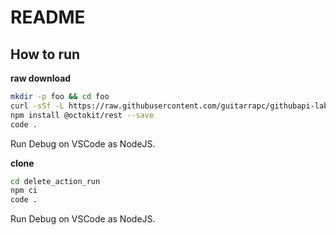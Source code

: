 # README


## How to run

**raw download**

```sh
mkdir -p foo && cd foo
curl -sSf -L https://raw.githubusercontent.com/guitarrapc/githubapi-lab/main/delete_action_runs/index.js > index.js
npm install @octokit/rest --save
code .
```

Run Debug on VSCode as NodeJS.

**clone**

```sh
cd delete_action_run
npm ci
code .
```

Run Debug on VSCode as NodeJS.
